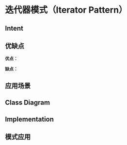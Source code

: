 # 迭代器模式（Iterator Pattern）

## Intent

## 优缺点

**优点：**

**缺点：**

## 应用场景

## Class Diagram

## Implementation

## 模式应用
